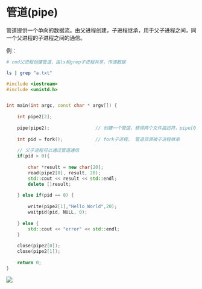 # 管道(pipe)

管道提供一个单向的数据流。由父进程创建，子进程继承，用于父子进程之间，同一个父进程的子进程之间的通信。

例：

```sh
# cmd父进程创建管道，由ls和grep子进程共享，传递数据

ls | grep "a.txt"
```


```c++
#include <iostream>
#include <unistd.h>


int main(int argc, const char * argv[]) {
 
    int pipe2[2];
    
    pipe(pipe2);                 // 创建一个管道，获得两个文件描述符，pipe[0]读 pipe[1]写
    
    int pid = fork();            // fork子进程， 管道资源被子进程继承
    
    // 父子进程可以通过管道通信
    if(pid > 0){
        
        char *result = new char[20];
        read(pipe2[0], result, 20);
        std::cout << result << std::endl;
        delete []result;
        
    } else if(pid == 0) {
        
        write(pipe2[1],"Hello World",20);
        waitpid(pid, NULL, 0);
        
    } else {
        std::cout << "error" << std::endl;
    }
    
    close(pipe2[0]);
    close(pipe2[1]);
    
    return 0;
}


```

![](https://pic.existorlive.cn/%E6%88%AA%E5%B1%8F2020-10-10%20%E4%B8%8A%E5%8D%885.18.32.png)